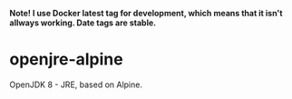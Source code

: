 **Note! I use Docker latest tag for development, which means that it isn't allways working. Date tags are stable.**

# openjre-alpine
OpenJDK 8 - JRE, based on Alpine.

